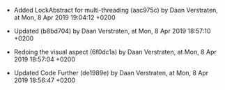 * Added LockAbstract for multi-threading (aac975c)
    by Daan Verstraten, at Mon, 8 Apr 2019 19:04:12 +0200

 * Updated (b8bd704)
    by Daan Verstraten, at Mon, 8 Apr 2019 18:57:10 +0200

 * Redoing the visual aspect (6f0dc1a)
    by Daan Verstraten, at Mon, 8 Apr 2019 18:57:04 +0200

 * Updated Code Further (de1989e)
    by Daan Verstraten, at Mon, 8 Apr 2019 18:56:47 +0200

